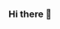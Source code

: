 ### Hi there 👋

<!--
**AbhishekCS3459/AbhishekCS3459** is a ✨ _special_ ✨ repository because its `README.md` (this file) appears on your GitHub profile.

Here are some ideas to get you started:

- 🔭 I’m currently working on Youtube
- 🌱 I’m currently learning python and Data Structure and Algorithm
- 👯 I’m looking to collaborate on GitHub Campuss Ambassador
- 🤔 I’m looking for help with GitHub
- 💬 Ask me about DevOps, Machine learning and Data Structure and Algo
- 📫 How to reach me: 
- 😄 Pronouns: He/Hey
- ⚡ Fun fact: I spend time on learning tech even if I am bored
-->
